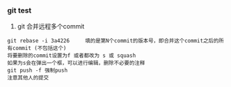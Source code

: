 ### git test ###
1. git 合并远程多个commit
```
git rebase -i 3a4226     填的是第N个commit的版本号，即合并这个commit之后的所有commit (不包括这个)
将要删除的commit设置为f 或者都改为 s 或 squash
如果为s会在弹出一个框，可以进行编辑，删除不必要的注释
git push -f 强制push
注意其他人的提交
```